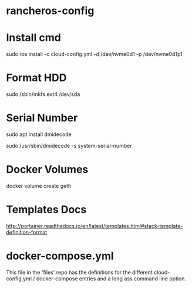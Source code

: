 # rancheros-config

# Install cmd
sudo ros install -c cloud-config.yml -d /dev/nvme0d1 -p /dev/nvme0d1p1

# Format HDD
sudo /sbin/mkfs.ext4 /dev/sda

# Serial Number
sudo apt install dmidecode

sudo /usr/sbin/dmidecode -s system-serial-number

# Docker Volumes

docker volume create geth

# Templates Docs 

http://portainer.readthedocs.io/en/latest/templates.html#stack-template-definition-format

# docker-compose.yml

This file in the 'files' repo has the definitions for the different cloud-config.yml / docker-compose entries and a long ass command line option.